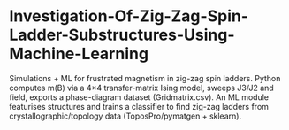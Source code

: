 # Investigation-Of-Zig-Zag-Spin-Ladder-Substructures-Using-Machine-Learning
Simulations + ML for frustrated magnetism in zig-zag spin ladders. Python computes m(B) via a 4×4 transfer-matrix Ising model, sweeps J3/J2 and field, exports a phase-diagram dataset (Gridmatrix.csv). An ML module featurises structures and trains a classifier to find zig-zag ladders from crystallographic/topology data (ToposPro/pymatgen + sklearn).
